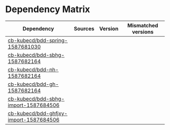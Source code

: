 # Dependency Matrix

Dependency | Sources | Version | Mismatched versions
---------- | ------- | ------- | -------------------
[cb-kubecd/bdd-spring-1587681030](https://github.com/cb-kubecd/bdd-spring-1587681030.git) |  | []() | 
[cb-kubecd/bdd-sbhg-1587682164](https://github.com/cb-kubecd/bdd-sbhg-1587682164.git) |  | []() | 
[cb-kubecd/bdd-nh-1587682164](https://github.com/cb-kubecd/bdd-nh-1587682164.git) |  | []() | 
[cb-kubecd/bdd-gh-1587682164](https://github.com/cb-kubecd/bdd-gh-1587682164.git) |  | []() | 
[cb-kubecd/bdd-sbhg-import-1587684506](https://github.com/cb-kubecd/bdd-sbhg-import-1587684506.git) |  | []() | 
[cb-kubecd/bdd-ghfjxy-import-1587684506](https://github.com/cb-kubecd/bdd-ghfjxy-import-1587684506.git) |  | []() | 
